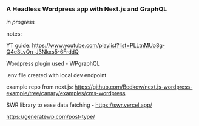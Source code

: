 ### A Headless Wordpress app with Next.js and GraphQL

_in progress_

notes:

YT guide: https://www.youtube.com/playlist?list=PLLtnMUo8g-Q4e3LvQn_J3Nkxs5-6FrddQ

Wordpress plugin used - WPgraphQL

.env file created with local dev endpoint

example repo from next.js: https://github.com/Bedkow/next.js-wordpress-example/tree/canary/examples/cms-wordpress

SWR library to ease data fetching - https://swr.vercel.app/

https://generatewp.com/post-type/